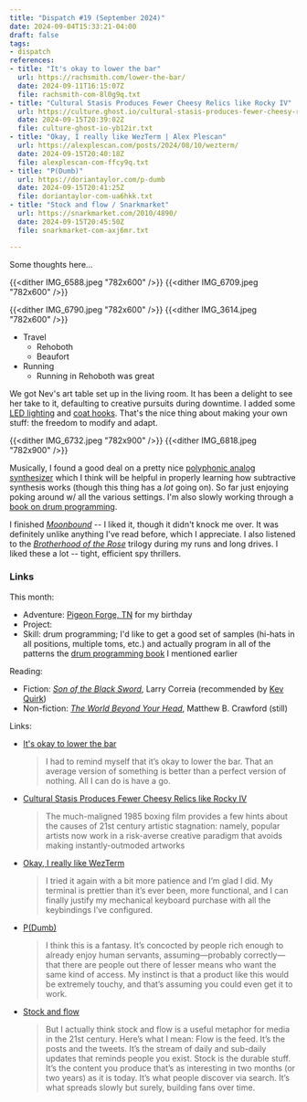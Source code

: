 ```yaml
---
title: "Dispatch #19 (September 2024)"
date: 2024-09-04T15:33:21-04:00
draft: false
tags:
- dispatch
references:
- title: "It's okay to lower the bar"
  url: https://rachsmith.com/lower-the-bar/
  date: 2024-09-11T16:15:07Z
  file: rachsmith-com-8l0g9q.txt
- title: "Cultural Stasis Produces Fewer Cheesy Relics like Rocky IV"
  url: https://culture.ghost.io/cultural-stasis-produces-fewer-cheesy-relics-like-rocky-iv/
  date: 2024-09-15T20:39:02Z
  file: culture-ghost-io-yb12ir.txt
- title: "Okay, I really like WezTerm | Alex Plescan"
  url: https://alexplescan.com/posts/2024/08/10/wezterm/
  date: 2024-09-15T20:40:18Z
  file: alexplescan-com-ffcy9q.txt
- title: "P(Dumb)"
  url: https://doriantaylor.com/p-dumb
  date: 2024-09-15T20:41:25Z
  file: doriantaylor-com-ua6hkk.txt
- title: "Stock and flow / Snarkmarket"
  url: https://snarkmarket.com/2010/4890/
  date: 2024-09-15T20:45:50Z
  file: snarkmarket-com-axj6mr.txt

---
```


Some thoughts here...

<!--more-->

{{<dither IMG_6588.jpeg "782x600" />}}
{{<dither IMG_6709.jpeg "782x600" />}}

{{<dither IMG_6790.jpeg "782x600" />}}
{{<dither IMG_3614.jpeg "782x600" />}}

* Travel
	* Rehoboth
	* Beaufort
* Running
  * Running in Rehoboth was great

We got Nev's art table set up in the living room. It has been a delight to see her take to it, defaulting to creative pursuits during downtime. I added some [LED lighting][1] and [coat hooks][2]. That's the nice thing about making your own stuff: the freedom to modify and adapt.

{{<dither IMG_6732.jpeg "782x900" />}}
{{<dither IMG_6818.jpeg "782x900" />}}

[1]: https://www.amazon.com/dp/B08R66Z71S
[2]: https://www.amazon.com/dp/B09M3Q6QHN

Musically, I found a good deal on a pretty nice [polyphonic analog synthesizer][3] which I think will be helpful in properly learning how subtractive synthesis works (though this thing has a _lot_ going on). So far just enjoying poking around w/ all the various settings. I'm also slowly working through a [book on drum programming][4].

[3]: https://sequential.com/product/prophetrev2/
[4]: https://www.goodreads.com/en/book/show/6399596-drum-programming

I finished [_Moonbound_][5] -- I liked it, though it didn't knock me over. It was definitely unlike anything I've read before, which I appreciate. I also listened to the [_Brotherhood of the Rose_][6] trilogy during my runs and long drives.  I liked these a lot -- tight, efficient spy thrillers.

[5]: https://www.robinsloan.com/moonbound/
[6]: https://www.goodreads.com/series/60498-mortalis

### Links

This month:

* Adventure: [Pigeon Forge, TN][7] for my birthday
* Project:
* Skill: drum programming; I'd like to get a good set of samples (hi-hats in all positions, multiple toms, etc.) and actually program in all of the patterns the [drum programming book][4] I mentioned earlier

[7]: https://www.pigeonforge.com/

Reading:

* Fiction: [_Son of the Black Sword_][8], Larry Correia (recommended by [Kev Quirk][9])
* Non-fiction: [_The World Beyond Your Head_][10], Matthew B. Crawford (still)

[8]: https://bookshop.org/p/books/son-of-the-black-sword-volume-1-larry-correia/7419811?ean=9781476781570
[9]: https://kevquirk.com/blog/son-of-the-black-sword
[10]: https://bookshop.org/p/books/the-world-beyond-your-head-on-becoming-an-individual-in-an-age-of-distraction-matthew-b-crawford/8484056?ean=9780374535919

Links:

* [It's okay to lower the bar][11]

  > I had to remind myself that it’s okay to lower the bar. That an average version of something is better than a perfect version of nothing. All I can do is have a go.

* [Cultural Stasis Produces Fewer Cheesy Relics like Rocky IV][12]

  > The much-maligned 1985 boxing film provides a few hints about the causes of 21st century artistic stagnation: namely, popular artists now work in a risk-averse creative paradigm that avoids making instantly-outmoded artworks

* [Okay, I really like WezTerm][13]

  > I tried it again with a bit more patience and I’m glad I did. My terminal is prettier than it’s ever been, more functional, and I can finally justify my mechanical keyboard purchase with all the keybindings I’ve configured.

* [P(Dumb)][14]

  > I think this is a fantasy. It’s concocted by people rich enough to already enjoy human servants, assuming—​probably correctly—​that there are people out there of lesser means who want the same kind of access. My instinct is that a product like this would be extremely touchy, and that’s assuming you could even get it to work.

* [Stock and flow][15]

  > But I actually think stock and flow is a useful metaphor for media in the 21st century. Here’s what I mean: Flow is the feed. It’s the posts and the tweets. It’s the stream of daily and sub-daily updates that reminds people you exist. Stock is the durable stuff. It’s the content you produce that’s as interesting in two months (or two years) as it is today. It’s what people discover via search. It’s what spreads slowly but surely, building fans over time.

[11]: https://rachsmith.com/lower-the-bar/
[12]: https://culture.ghost.io/cultural-stasis-produces-fewer-cheesy-relics-like-rocky-iv/
[13]: https://alexplescan.com/posts/2024/08/10/wezterm/
[14]: https://doriantaylor.com/p-dumb
[15]: https://snarkmarket.com/2010/4890/

